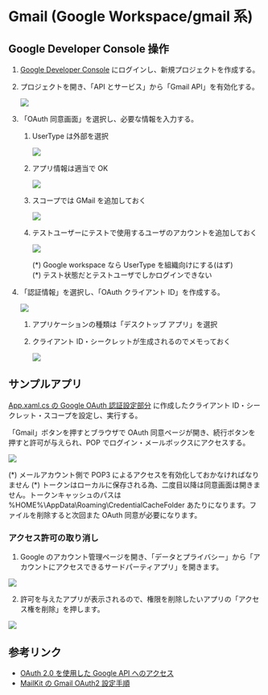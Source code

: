 # Gmail (Google Workspace/gmail 系)

## Google Developer Console 操作

1. [Google Developer Console](https://console.cloud.google.com/) にログインし、新規プロジェクトを作成する。

2. プロジェクトを開き、「API とサービス」から「Gmail API」を有効化する。

   ![](images/google_api.png)

3. 「OAuth 同意画面」を選択し、必要な情報を入力する。

   1. UserType は外部を選択

      ![](./images/google_oauth_1.png)

   2. アプリ情報は適当で OK

      ![](./images/google_oauth_2.png)

   3. スコープでは GMail を追加しておく

      ![](./images/google_oauth_3.png)

   4. テストユーザーにテストで使用するユーザのアカウントを追加しておく

      ![](./images/google_oauth_4.png)

      (\*) Google workspace なら UserType を組織向けにする(はず)  
      (\*) テスト状態だとテストユーザでしかログインできない

4. 「認証情報」を選択し、「OAuth クライアント ID」を作成する。

   ![](./images/google_credential_1.png)

   1. アプリケーションの種類は「デスクトップ アプリ」を選択

   2. クライアント ID・シークレットが生成されるのでメモっておく

      ![](./images/google_credential_2.png)

## サンプルアプリ

[App.xaml.cs の Google OAuth 認証設定部分](App.xaml.cs#L32-L38) に作成したクライアント ID・シークレット・スコープを設定し、実行する。

「Gmail」ボタンを押すとブラウザで OAuth 同意ページが開き、続行ボタンを押すと許可が与えられ、POP でログイン・メールボックスにアクセスする。

![](./images/google_login.png)

(\*) メールアカウント側で POP3 によるアクセスを有効化しておかなければなりません
(\*) トークンはローカルに保存される為、二度目以降は同意画面は開きません。トークンキャッシュのパスは %HOME%\\AppData\\Roaming\\CredentialCacheFolder あたりになります。ファイルを削除すると次回また OAuth 同意が必要になります。

### アクセス許可の取り消し

1. Google のアカウント管理ページを開き、「データとプライバシー」から「アカウントにアクセスできるサードパーティアプリ」を開きます。

![](./images/google_disconnect_1.png)

2. 許可を与えたアプリが表示されるので、権限を削除したいアプリの「アクセス権を削除」を押します。

![](./images/google_disconnect_2.png)

## 参考リンク

- [OAuth 2.0 を使用した Google API へのアクセス](https://developers.google.com/identity/protocols/oauth2)
- [MailKit の Gmail OAuth2 設定手順](https://github.com/jstedfast/MailKit/blob/master/GMailOAuth2.md)
